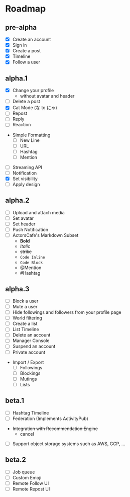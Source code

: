 # Roadmap

## pre-alpha

- [x] Create an account
- [x] Sign in
- [x] Create a post
- [x] Timeline
- [x] Follow a user

## alpha.1

- [x] Change your profile
    - without avatar and header
- [ ] Delete a post
- [x] Cat Mode (な to にゃ)
- [ ] Repost
- [ ] Reply
- [ ] Reaction
- Simple Formatting
    - [ ] New Line
    - [ ] URL
    - [ ] Hashtag
    - [ ] Mention
- [ ] Streaming API
- [ ] Notification
- [x] Set visibility
- [ ] Apply design

## alpha.2

- [ ] Upload and attach media
- [ ] Set avatar
- [ ] Set header
- [ ] Push Notification
- [ ] ActorsCafe's Markdown Subset
    - **Bold**
    - _Italic_
    - ~~strike~~
    - `Code Inline`
    - `Code Block`
    - @Mention
    - #Hashtag 

## alpha.3

- [ ] Block a user
- [ ] Mute a user
- [ ] Hide followings and followers from your profile page
- [ ] World filtering
- [ ] Create a list
- [ ] List Timeline
- [ ] Delete an account
- [ ] Manager Console
- [ ] Suspend an account
- [ ] Private account
- Import / Export
  - [ ] Followings
  - [ ] Blockings
  - [ ] Mutings
  - [ ] Lists

## beta.1
- [ ] Hashtag Timeline
- [ ] Federation (Implements ActivityPub)
- ~~Integration with Recommendation Engine~~
    - cancel
- [ ] Support object storage systems such as AWS, GCP, ...

## beta.2
- [ ] Job queue
- [ ] Custom Emoji
- [ ] Remote Follow UI
- [ ] Remote Repost UI

